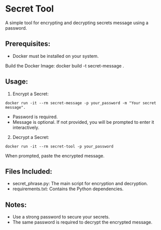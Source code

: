 # Secret Tool

A simple tool for encrypting and decrypting secrets message using a password.

## Prerequisites:
- Docker must be installed on your system.

Build the Docker Image:
docker build -t secret-message .

## Usage:

1. Encrypt a Secret:
```shell
docker run -it --rm secret-message -p your_password -m "Your secret message".
```
- Password is required.
- Message is optional. If not provided, you will be prompted to enter it interactively.

2. Decrypt a Secret:
```shell
docker run -it --rm secret-tool -p your_password
```
When prompted, paste the encrypted message.

## Files Included:
- secret_phrase.py: The main script for encryption and decryption.
- requirements.txt: Contains the Python dependencies.

## Notes:
- Use a strong password to secure your secrets.
- The same password is required to decrypt the encrypted message.